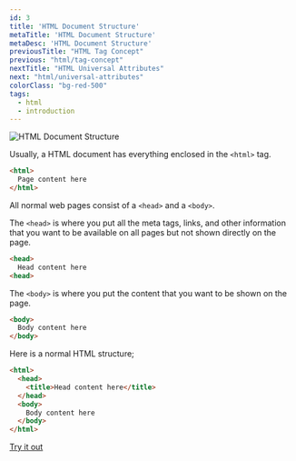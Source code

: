 ```yaml
---
id: 3
title: 'HTML Document Structure'
metaTitle: 'HTML Document Structure'
metaDesc: 'HTML Document Structure'
previousTitle: "HTML Tag Concept"
previous: "html/tag-concept"
nextTitle: "HTML Universal Attributes"
next: "html/universal-attributes"
colorClass: "bg-red-500"
tags:
  - html
  - introduction
---
```

![HTML Document Structure](https://i.postimg.cc/3r9bfG9D/html-document-structure.png#center)

Usually, a HTML document has everything enclosed in the `<html>` tag.

```html
<html>
  Page content here
</html>
```


All normal web pages consist of a `<head>` and a `<body>`.

The `<head>` is where you put all the meta tags, links, and other information that you want to be available on all pages but not shown directly on the page.

```html
<head>
  Head content here  
<head>
```


The `<body>` is where you put the content that you want to be shown on the page.

```html
<body>
  Body content here
</body>
```


Here is a normal HTML structure;
```html
<html>
  <head>
    <title>Head content here</title>
  </head>
  <body>
    Body content here
  </body>
</html>
```
[Try it out](/editors/html_editor?code=<html>+,++<head>+,++++<title>Head+content+here</title>+,++</head>+,++<body>+,++++Body+content+here+,++</body>+,</html>#special)
